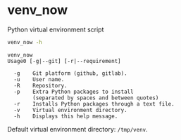 # venv_now
Python virtual environment script

```bash
venv_now -h
```
```
venv_now
Usage0 [-g|--git] [-r|--requirement]

  -g    Git platform (github, gitlab).
  -u    User name.
  -R    Repository.
  -p    Extra Python packages to install
        (separated by spaces and between quotes)
  -r    Installs Python packages through a text file.
  -v    Virtual environment directory.
  -h    Displays this help message.
```

Default virtual environment directory: `/tmp/venv`.
